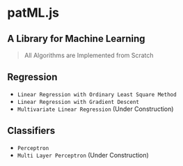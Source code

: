 # patML.js
## A Library for Machine Learning


> All Algorithms are Implemented from Scratch

## Regression

- `Linear Regression with Ordinary Least Square Method`
- `Linear Regression with Gradient Descent`
- `Multivariate Linear Regression` (Under Construction)

## Classifiers

- `Perceptron`
- `Multi Layer Perceptron` (Under Construction)

